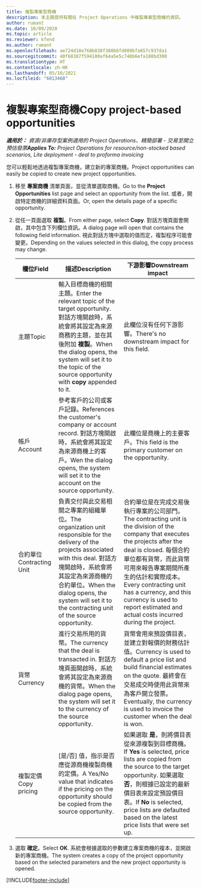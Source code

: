 ```yaml
---
title: 複製專案型商機
description: 本主題提供有關在 Project Operations 中複製專案型商機的資訊。
author: rumant
ms.date: 10/09/2020
ms.topic: article
ms.reviewer: kfend
ms.author: rumant
ms.openlocfilehash: ae724d18e768b838f388b6fd089bfa657c937da1
ms.sourcegitcommit: 40f68387f594180af64a5e5c748b6efa188bd300
ms.translationtype: HT
ms.contentlocale: zh-HK
ms.lasthandoff: 05/10/2021
ms.locfileid: "6013468"
---
```

# <a name="copy-project-based-opportunities"></a><span data-ttu-id="7fb4a-103">複製專案型商機</span><span class="sxs-lookup"><span data-stu-id="7fb4a-103">Copy project-based opportunities</span></span>

<span data-ttu-id="7fb4a-104">_**適用於：** 資源/非庫存型案例適用的 Project Operations、精簡部署 - 交易至開立預估發票_</span><span class="sxs-lookup"><span data-stu-id="7fb4a-104">_**Applies To:** Project Operations for resource/non-stocked based scenarios, Lite deployment - deal to proforma invoicing_</span></span>


<span data-ttu-id="7fb4a-105">您可以輕鬆地透過複製專案商機，建立新的專案商機。</span><span class="sxs-lookup"><span data-stu-id="7fb4a-105">Project opportunities can easily be copied to create new project opportunities.</span></span> 

1. <span data-ttu-id="7fb4a-106">移至 **專案商機** 清單頁面，並從清單選取商機。</span><span class="sxs-lookup"><span data-stu-id="7fb4a-106">Go to the **Project Opportunities** list page and select an opportunity from the list.</span></span> <span data-ttu-id="7fb4a-107">或者，開啟特定商機的詳細資料頁面。</span><span class="sxs-lookup"><span data-stu-id="7fb4a-107">Or, open the details page of a specific opportunity.</span></span> 
2. <span data-ttu-id="7fb4a-108">從任一頁面選取 **複製**。</span><span class="sxs-lookup"><span data-stu-id="7fb4a-108">From either page, select **Copy**.</span></span> <span data-ttu-id="7fb4a-109">對話方塊頁面會開啟，其中包含下列欄位資訊。</span><span class="sxs-lookup"><span data-stu-id="7fb4a-109">A dialog page will open that contains the following field information.</span></span> <span data-ttu-id="7fb4a-110">視此對話方塊中選取的值而定，複製程序可能會變更。</span><span class="sxs-lookup"><span data-stu-id="7fb4a-110">Depending on the values selected in this dialog, the copy process may change.</span></span>

    | <span data-ttu-id="7fb4a-111">**欄位**</span><span class="sxs-lookup"><span data-stu-id="7fb4a-111">**Field**</span></span> | <span data-ttu-id="7fb4a-112">**描述**</span><span class="sxs-lookup"><span data-stu-id="7fb4a-112">**Description**</span></span> | <span data-ttu-id="7fb4a-113">**下游影響**</span><span class="sxs-lookup"><span data-stu-id="7fb4a-113">**Downstream impact**</span></span> |
    | --- | --- | --- |
    | <span data-ttu-id="7fb4a-114">主題</span><span class="sxs-lookup"><span data-stu-id="7fb4a-114">Topic</span></span> | <span data-ttu-id="7fb4a-115">輸入目標商機的相關主題。</span><span class="sxs-lookup"><span data-stu-id="7fb4a-115">Enter the relevant topic of the target opportunity.</span></span> <span data-ttu-id="7fb4a-116">對話方塊開啟時，系統會將其設定為來源商務的主題，並在其後附加 **複製**。</span><span class="sxs-lookup"><span data-stu-id="7fb4a-116">When the dialog opens, the system will set it to the topic of the source opportunity with **copy** appended to it.</span></span> | <span data-ttu-id="7fb4a-117">此欄位沒有任何下游影響。</span><span class="sxs-lookup"><span data-stu-id="7fb4a-117">There's no downstream impact for this field.</span></span> |
    | <span data-ttu-id="7fb4a-118">帳戶</span><span class="sxs-lookup"><span data-stu-id="7fb4a-118">Account</span></span> | <span data-ttu-id="7fb4a-119">參考客戶的公司或客戶記錄。</span><span class="sxs-lookup"><span data-stu-id="7fb4a-119">References the customer's company or account record.</span></span> <span data-ttu-id="7fb4a-120">對話方塊開啟時，系統會將其設定為來源商機上的客戶。</span><span class="sxs-lookup"><span data-stu-id="7fb4a-120">Wen the dialog opens, the system will set it to the account on the source opportunity.</span></span> | <span data-ttu-id="7fb4a-121">此欄位是商機上的主要客戶。</span><span class="sxs-lookup"><span data-stu-id="7fb4a-121">This field is the primary customer on the opportunity.</span></span> |
    | <span data-ttu-id="7fb4a-122">合約單位</span><span class="sxs-lookup"><span data-stu-id="7fb4a-122">Contracting Unit</span></span> | <span data-ttu-id="7fb4a-123">負責交付與此交易相關之專案的組織單位。</span><span class="sxs-lookup"><span data-stu-id="7fb4a-123">The organization unit responsible for the delivery of the projects associated with this deal.</span></span> <span data-ttu-id="7fb4a-124">對話方塊開啟時，系統會將其設定為來源商機的合約單位。</span><span class="sxs-lookup"><span data-stu-id="7fb4a-124">When the dialog opens, the system will set it to the contracting unit of the source opportunity.</span></span> | <span data-ttu-id="7fb4a-125">合約單位是在完成交易後執行專案的公司部門。</span><span class="sxs-lookup"><span data-stu-id="7fb4a-125">The contracting unit is the division of the company that executes the projects after the deal is closed.</span></span> <span data-ttu-id="7fb4a-126">每個合約單位都有貨幣，而此貨幣可用來報告專案期間所產生的估計和實際成本。</span><span class="sxs-lookup"><span data-stu-id="7fb4a-126">Every contracting unit has a currency, and this currency is used to report estimated and actual costs incurred during the project.</span></span> |
    | <span data-ttu-id="7fb4a-127">貨幣</span><span class="sxs-lookup"><span data-stu-id="7fb4a-127">Currency</span></span> | <span data-ttu-id="7fb4a-128">進行交易所用的貨幣。</span><span class="sxs-lookup"><span data-stu-id="7fb4a-128">The currency that the deal is transacted in.</span></span> <span data-ttu-id="7fb4a-129">對話方塊頁面開啟時，系統會將其設定為來源商機的貨幣。</span><span class="sxs-lookup"><span data-stu-id="7fb4a-129">When the dialog page opens, the system will set it to the currency of the source opportunity.</span></span> | <span data-ttu-id="7fb4a-130">貨幣會用來預設價目表，並建立對報價的財務估計值。</span><span class="sxs-lookup"><span data-stu-id="7fb4a-130">Currency is used to default a price list and build financial estimates on the quote.</span></span> <span data-ttu-id="7fb4a-131">最終會在交易成交時使用此貨幣來為客戶開立發票。</span><span class="sxs-lookup"><span data-stu-id="7fb4a-131">Eventually, the currency is used to invoice the customer when the deal is won.</span></span> |
    | <span data-ttu-id="7fb4a-132">複製定價</span><span class="sxs-lookup"><span data-stu-id="7fb4a-132">Copy pricing</span></span> | <span data-ttu-id="7fb4a-133">[是/否] 值，指示是否應從源商機複製商機的定價。</span><span class="sxs-lookup"><span data-stu-id="7fb4a-133">A Yes/No value that indicates if the pricing on the opportunity should be copied from the source opportunity.</span></span> | <span data-ttu-id="7fb4a-134">如果選取 **是**，則將價目表從來源複製到目標商機。</span><span class="sxs-lookup"><span data-stu-id="7fb4a-134">If **Yes** is selected, price lists are copied from the source to the target opportunity.</span></span> <span data-ttu-id="7fb4a-135">如果選取 **否**，則根據已設定的最新價目表來設定預設價目表。</span><span class="sxs-lookup"><span data-stu-id="7fb4a-135">If **No** is selected, price lists are defaulted based on the latest price lists that were set up.</span></span> |

3. <span data-ttu-id="7fb4a-136">選取 **確定**。</span><span class="sxs-lookup"><span data-stu-id="7fb4a-136">Select **OK**.</span></span> <span data-ttu-id="7fb4a-137">系統會根據選取的參數建立專案商機的複本，並開啟新的專案商機。</span><span class="sxs-lookup"><span data-stu-id="7fb4a-137">The system creates a copy of the project opportunity based on the selected parameters and the new project opportunity is opened.</span></span>


[!INCLUDE[footer-include](../includes/footer-banner.md)]